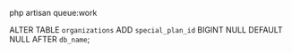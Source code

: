 php artisan queue:work


ALTER TABLE `organizations` ADD `special_plan_id` BIGINT NULL DEFAULT NULL AFTER `db_name`;
